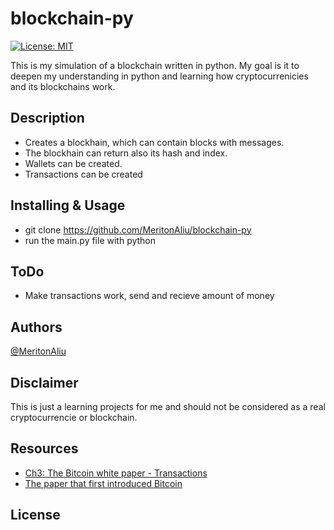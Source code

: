 # blockchain-py

[![License: MIT](https://img.shields.io/badge/License-MIT-yellow.svg)](https://opensource.org/licenses/MIT)

This is my simulation of a blockchain written in python.
My goal is it to deepen my understanding in python and learning how cryptocurrenicies and its blockchains work.

## Description

- Creates a blockhain, which can contain blocks with messages.
- The blockhain can return also its hash and index.
- Wallets can be created.
- Transactions can be created

## Installing & Usage

- git clone <https://github.com/MeritonAliu/blockchain-py>
- run the main.py file with python

## ToDo

- Make transactions work, send and recieve amount of money

## Authors

[@MeritonAliu](https://github.com/MeritonAliu)

## Disclaimer

This is just a learning projects for me and should not be considered as a real cryptocurrencie or blockchain.

## Resources

- [Ch3: The Bitcoin white paper - Transactions](https://academy.bsvblockchain.org/blog/the-bitcoin-whitepaper-transactions)
- [The paper that first introduced Bitcoin](https://bitcoin.org/en/bitcoin-paper)

## License

